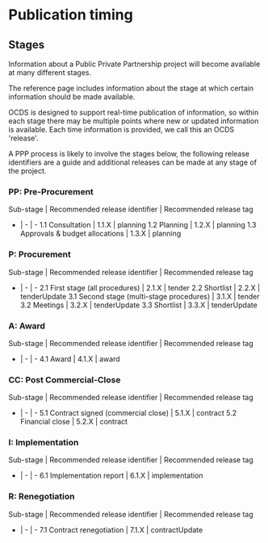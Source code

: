# Publication timing

## Stages

Information about a Public Private Partnership project will become available at many different stages.

The reference page includes information about the stage at which certain information should be made available.

OCDS is designed to support real-time publication of information, so within each stage there may be multiple points where new or updated information is available. Each time information is provided, we call this an OCDS 'release'.

A PPP process is likely to involve the stages below, the following release identifiers are a guide and additional releases can be made at any stage of the project.

### PP: Pre-Procurement

Sub-stage | Recommended release identifier | Recommended release tag
- | - | -
1.1 Consultation | 1.1.X | planning
1.2 Planning | 1.2.X | planning
1.3 Approvals &amp; budget allocations | 1.3.X | planning

### P: Procurement

Sub-stage | Recommended release identifier | Recommended release tag
- | - | -
2.1 First stage (all procedures) | 2.1.X | tender
2.2 Shortlist | 2.2.X | tenderUpdate
3.1 Second stage (multi-stage procedures) | 3.1.X | tender
3.2 Meetings | 3.2.X | tenderUpdate
3.3 Shortlist | 3.3.X | tenderUpdate

### A: Award

Sub-stage | Recommended release identifier | Recommended release tag
- | - | -
4.1 Award | 4.1.X | award

### CC: Post Commercial-Close

Sub-stage | Recommended release identifier | Recommended release tag
- | - | -
5.1 Contract signed (commercial close) | 5.1.X | contract
5.2 Financial close | 5.2.X | contract

### I: Implementation

Sub-stage | Recommended release identifier | Recommended release tag
- | - | -
6.1 Implementation report | 6.1.X | implementation

### R: Renegotiation

Sub-stage | Recommended release identifier | Recommended release tag
- | - | -
7.1 Contract renegotiation | 7.1.X | contractUpdate
